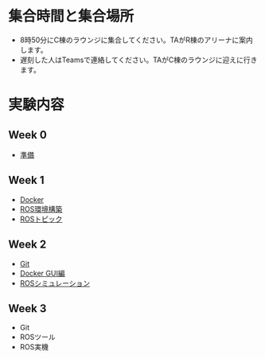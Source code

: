 # 集合時間と集合場所
- 8時50分にC棟のラウンジに集合してください。TAがR棟のアリーナに案内します。
- 遅刻した人はTeamsで連絡してください。TAがC棟のラウンジに迎えに行きます。

# 実験内容
## Week 0
- [準備](https://stl-apu.github.io/advanced_experiment/preparetions)

## Week 1
- [Docker](https://stl-apu.github.io/advanced_experiment/docker)
- [ROS環境構築](https://stl-apu.github.io/advanced_experiment/ros_installation)
- [ROSトピック](https://stl-apu.github.io/advanced_experiment/basics)

## Week 2
- [Git](https://stl-apu.github.io/advanced_experiment/git)
- [Docker GUI編](https://stl-apu.github.io/advanced_experiment/docker_gui)
- [ROSシミュレーション](https://stl-apu.github.io/advanced_experiment/ros_docker)


## Week 3
- Git
- ROSツール
- ROS実機
